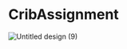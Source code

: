# CribAssignment

![Untitled design (9)](https://user-images.githubusercontent.com/75353031/132451865-8287cb6a-f820-4d9e-8bb5-ebcd631ca011.png)
